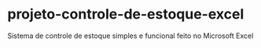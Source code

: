 # projeto-controle-de-estoque-excel
Sistema de controle de estoque simples e funcional feito no Microsoft Excel
